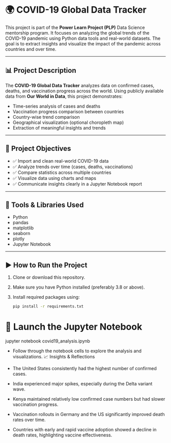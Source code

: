 # 🌍 COVID-19 Global Data Tracker

This project is part of the **Power Learn Project (PLP)** Data Science mentorship program. It focuses on analyzing the global trends of the COVID-19 pandemic using Python data tools and real-world datasets. The goal is to extract insights and visualize the impact of the pandemic across countries and over time.

---

## 📊 Project Description

The **COVID-19 Global Data Tracker** analyzes data on confirmed cases, deaths, and vaccination progress across the world. Using publicly available data from **Our World in Data**, this project demonstrates:

- Time-series analysis of cases and deaths
- Vaccination progress comparison between countries
- Country-wise trend comparison
- Geographical visualization (optional choropleth map)
- Extraction of meaningful insights and trends

---

## 🎯 Project Objectives

- ✅ Import and clean real-world COVID-19 data
- ✅ Analyze trends over time (cases, deaths, vaccinations)
- ✅ Compare statistics across multiple countries
- ✅ Visualize data using charts and maps
- ✅ Communicate insights clearly in a Jupyter Notebook report

---

## 🧰 Tools & Libraries Used

- Python
- pandas
- matplotlib
- seaborn
- plotly
- Jupyter Notebook

---

## ▶️ How to Run the Project

1. Clone or download this repository.
2. Make sure you have Python installed (preferably 3.8 or above).
3. Install required packages using:

   ```bash
   pip install -r requirements.txt
# 🚀 Launch the Jupyter Notebook
jupyter notebook covid19_analysis.ipynb
- Follow through the notebook cells to explore the analysis and visualizations.
📈 Insights & Reflections

- The United States consistently had the highest number of confirmed cases.
- India experienced major spikes, especially during the Delta variant wave.
- Kenya maintained relatively low confirmed case numbers but had slower vaccination progress.
- Vaccination rollouts in Germany and the US significantly improved death rates over time.
- Countries with early and rapid vaccine adoption showed a decline in death rates, highlighting vaccine effectiveness.
